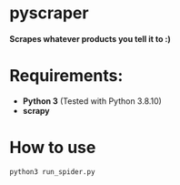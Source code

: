 # pyscraper
#### Scrapes whatever products you tell it to :)

# Requirements:
- **Python 3** (Tested with Python 3.8.10)
- **scrapy**

# How to use
```python3 run_spider.py```